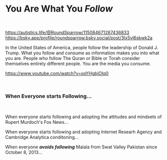 # You Are What You *Follow*

&nbsp;

https://autistics.life/@RoundSparrow/115084671287436833    
https://bsky.app/profile/roundsparrow.bsky.social/post/3lx5vl6skwk2a    


In the United States of America, people follow the leadership of Donald J. Trump. What you follow and consume as information makes you into what you are. People who follow The Quran or Bible or Torah consider themselves entirely different people. You are the media you consume.

https://www.youtube.com/watch?v=xpYHgbjOIq0

&nbsp;

### When Everyone starts Following...

&nbsp;

When everyone starts following and adopting the attitudes and mindsets of Rupert Murdoch's Fox News...

When everyone starts following and adopting Internet Researh Agency and Cambridge Analytica conditoning...

When everyone ***avoids following*** Malala from Swat Valley Pakistan since October 8, 2013...

